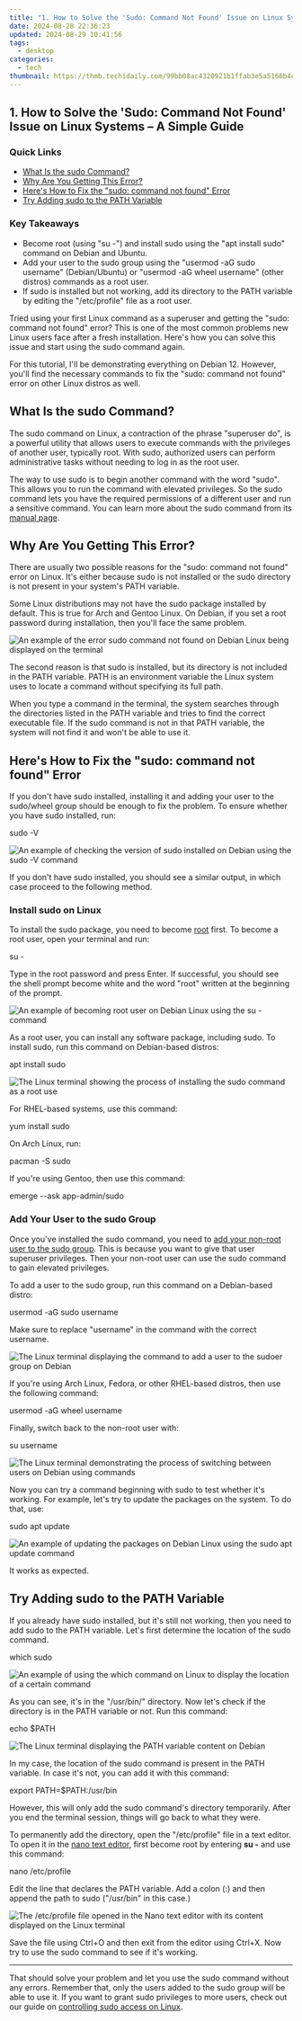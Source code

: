```yaml
---
title: "1. How to Solve the 'Sudo: Command Not Found' Issue on Linux Systems – A Simple Guide"
date: 2024-08-28 22:36:23
updated: 2024-08-29 10:41:56
tags:
  - desktop
categories:
  - tech
thumbnail: https://thmb.techidaily.com/99bb08ac4320921b1ffab3e5a5166b4c117aac2cf8ab3a2d0b2277eb6b26d486.jpg
---
```


## 1. How to Solve the 'Sudo: Command Not Found' Issue on Linux Systems – A Simple Guide

### Quick Links

* [What Is the sudo Command?](https://facebook-video-content.techidaily.com/new-2024-approved-explore-our-1-ranked-facebook-video-downloading-apps-for-ios/)
* [Why Are You Getting This Error?](https://youtube-videos.techidaily.com/mute-auto-generated-youtube-content-trails/)
* [Here's How to Fix the "sudo: command not found" Error](https://data-wizards.techidaily.com/how-to-handle-advanced-video-technology-failure/)
* [Try Adding sudo to the PATH Variable](https://win-dash.techidaily.com/get-your-ultimate-gaming-experience-free-download-steelseries-engine-on-windows-10/)

### Key Takeaways

* Become root (using "su -") and install sudo using the "apt install sudo" command on Debian and Ubuntu.
* Add your user to the sudo group using the "usermod -aG sudo username" (Debian/Ubuntu) or "usermod -aG wheel username" (other distros) commands as a root user.
* If sudo is installed but not working, add its directory to the PATH variable by editing the "/etc/profile" file as a root user.

 Tried using your first Linux command as a superuser and getting the "sudo: command not found" error? This is one of the most common problems new Linux users face after a fresh installation. Here's how you can solve this issue and start using the sudo command again.

 For this tutorial, I'll be demonstrating everything on Debian 12\. However, you'll find the necessary commands to fix the "sudo: command not found" error on other Linux distros as well.

##  What Is the sudo Command?

 The sudo command on Linux, a contraction of the phrase "superuser do", is a powerful utility that allows users to execute commands with the privileges of another user, typically root. With sudo, authorized users can perform administrative tasks without needing to log in as the root user.

 The way to use sudo is to begin another command with the word "sudo". This allows you to run the command with elevated privileges. So the sudo command lets you have the required permissions of a different user and run a sensitive command. You can learn more about the sudo command from its [manual page](https://man7.org/linux/man-pages/man8/sudo.8.html).

##  Why Are You Getting This Error?

 There are usually two possible reasons for the "sudo: command not found" error on Linux. It's either because sudo is not installed or the sudo directory is not present in your system's PATH variable.

 Some Linux distributions may not have the sudo package installed by default. This is true for Arch and Gentoo Linux. On Debian, if you set a root password during installation, then you'll face the same problem.

![An example of the error sudo command not found on Debian Linux being displayed on the terminal](https://static1.howtogeekimages.com/wordpress/wp-content/uploads/2024/04/1-4.png) 

 The second reason is that sudo is installed, but its directory is not included in the PATH variable. PATH is an environment variable the Linux system uses to locate a command without specifying its full path.

 When you type a command in the terminal, the system searches through the directories listed in the PATH variable and tries to find the correct executable file. If the sudo command is not in that PATH variable, the system will not find it and won't be able to use it.

##  Here's How to Fix the "sudo: command not found" Error

 If you don't have sudo installed, installing it and adding your user to the sudo/wheel group should be enough to fix the problem. To ensure whether you have sudo installed, run:

sudo -V

![An example of checking the version of sudo installed on Debian using the sudo -V command](https://static1.howtogeekimages.com/wordpress/wp-content/uploads/2024/04/0.png) 

 If you don't have sudo installed, you should see a similar output, in which case proceed to the following method.

###  Install sudo on Linux

 To install the sudo package, you need to become [root](https://digital-screen-recording.techidaily.com/updated-2024-approved-entrance-video-analysis-review/) first. To become a root user, open your terminal and run:

su -

 Type in the root password and press Enter. If successful, you should see the shell prompt become white and the word "root" written at the beginning of the prompt.

![An example of becoming root user on Debian Linux using the su - command](https://static1.howtogeekimages.com/wordpress/wp-content/uploads/2024/04/2-4.png) 

 As a root user, you can install any software package, including sudo. To install sudo, run this command on Debian-based distros:

apt install sudo

![The Linux terminal showing the process of installing the sudo command as a root use](https://static1.howtogeekimages.com/wordpress/wp-content/uploads/2024/04/3-2.png) 

 For RHEL-based systems, use this command:

yum install sudo

 On Arch Linux, run:

pacman -S sudo

 If you're using Gentoo, then use this command:

emerge --ask app-admin/sudo

###  Add Your User to the sudo Group

 Once you've installed the sudo command, you need to [add your non-root user to the sudo group](https://instagram-clips.techidaily.com/new-2024-approved-social-media-momentum-linking-igtv-and-fb/). This is because you want to give that user superuser privileges. Then your non-root user can use the sudo command to gain elevated privileges.

 To add a user to the sudo group, run this command on a Debian-based distro:

usermod -aG sudo username

 Make sure to replace "username" in the command with the correct username.

![The Linux terminal displaying the command to add a user to the sudoer group on Debian](https://static1.howtogeekimages.com/wordpress/wp-content/uploads/2024/04/4-1.png) 

 If you're using Arch Linux, Fedora, or other RHEL-based distros, then use the following command:

usermod -aG wheel username

 Finally, switch back to the non-root user with:

su username

![The Linux terminal demonstrating the process of switching between users on Debian using commands](https://static1.howtogeekimages.com/wordpress/wp-content/uploads/2024/04/5-2.png) 

 Now you can try a command beginning with sudo to test whether it's working. For example, let's try to update the packages on the system. To do that, use:

sudo apt update

![An example of updating the packages on Debian Linux using the sudo apt update command](https://static1.howtogeekimages.com/wordpress/wp-content/uploads/2024/04/6-1.png) 

 It works as expected.

##  Try Adding sudo to the PATH Variable

 If you already have sudo installed, but it's still not working, then you need to add sudo to the PATH variable. Let's first determine the location of the sudo command.

which sudo

![An example of using the which command on Linux to display the location of a certain command](https://static1.howtogeekimages.com/wordpress/wp-content/uploads/2024/04/7-1.png) 

 As you can see, it's in the "/usr/bin/" directory. Now let's check if the directory is in the PATH variable or not. Run this command:

echo $PATH

![The Linux terminal displaying the PATH variable content on Debian](https://static1.howtogeekimages.com/wordpress/wp-content/uploads/2024/04/8-1.png) 

 In my case, the location of the sudo command is present in the PATH variable. In case it's not, you can add it with this command:

export PATH=$PATH:/usr/bin

 However, this will only add the sudo command's directory temporarily. After you end the terminal session, things will go back to what they were.

 To permanently add the directory, open the "/etc/profile" file in a text editor. To open it in the [nano text editor](https://sound-issues.techidaily.com/fixing-the-problem-of-a-non-functional-corsair-hs70-microphone-a-step-by-step-guide/), first become root by entering **su -** and use this command:

nano /etc/profile

 Edit the line that declares the PATH variable. Add a colon (:) and then append the path to sudo ("/usr/bin" in this case.)

![The /etc/profile file opened in the Nano text editor with its content displayed on the Linux terminal](https://static1.howtogeekimages.com/wordpress/wp-content/uploads/2024/04/9-1.png) 

 Save the file using Ctrl+O and then exit from the editor using Ctrl+X. Now try to use the sudo command to see if it's working.

---

 That should solve your problem and let you use the sudo command without any errors. Remember that, only the users added to the sudo group will be able to use it. If you want to grant sudo privileges to more users, check out our guide on [controlling sudo access on Linux](https://snapchat-videos.techidaily.com/new-in-2024-advanced-techniques-to-save-snapchat-stories-on-devices/).

<ins class="adsbygoogle"
     style="display:block"
     data-ad-format="autorelaxed"
     data-ad-client="ca-pub-7571918770474297"
     data-ad-slot="1223367746"></ins>



<ins class="adsbygoogle"
     style="display:block"
     data-ad-client="ca-pub-7571918770474297"
     data-ad-slot="8358498916"
     data-ad-format="auto"
     data-full-width-responsive="true"></ins>
